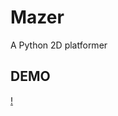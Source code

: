 # Mazer
A Python 2D platformer

## DEMO
[!](https://media.giphy.com/media/nuUvXhwfCckNqSqSuN/giphy.gif)
